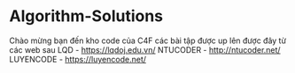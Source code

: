 # Algorithm-Solutions

Chào mừng bạn đến kho code của C4F
các bài tập được up lên được đây từ các web sau
        LQD - https://lqdoj.edu.vn/
        NTUCODER - http://ntucoder.net/
        LUYENCODE - https://luyencode.net/
